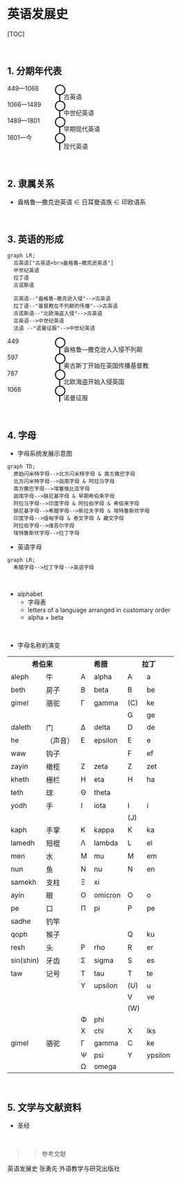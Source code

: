# 英语发展史

<style>
  h1 {
    counter-reset: h2
  }
  h2 {
    counter-reset: h3
  }
  h2:before {
    counter-increment: h2;
    content: counter(h2) ". "
  }
  h3:before {
    counter-increment: h3;
    content: counter(h2) "." counter(h3) ". "
  }

  .period {
    position: relative
  }
  .period dt:before {
    content: ' ';
    background: white;
    position: absolute;
    border-radius: 50%;
    border: 2px solid black;
    left: 110px;
    width: 20px;
    height: 20px;
  }
  .period dl:before {
    content: ' ';
    background: black;
    display: inline-block;
    position: absolute;
    left: 120px;
    width: 2px;
    height: 100%;
  }
  .period dd {
    padding-left: 90px
  }
</style>

[TOC]

</br>

## 分期年代表

<div class="period">
<dl>

<dt>449—1066</dt>
<dd>古英语</dd>

<dt>1066—1489</dt>
<dd>中世纪英语</dd>

<dt>1489—1801</dt>
<dd>早期现代英语</dd>

<dt>1801—今</dt>
<dd>现代英语</dd>

</dl>
</div>

</br>

## 隶属关系

+ 盎格鲁—撒克逊英语 $\in$ 日耳曼语族 $\in$ 印欧语系

</br>

## 英语的形成

```mermaid
graph LR;
  古英语["古英语<br>盎格鲁—撒克逊英语"]
  中世纪英语
  拉丁语
  古诺斯语
    
  古英语--"盎格鲁—撒克逊入侵"-->古英语
  拉丁语--"基督教在不列颠的传播"-->古英语
  古诺斯语--"北欧海盗入侵"-->古英语
  古英语-->中世纪英语
  法语 --"诺曼征服"-->中世纪英语
```

<div class="period">
<dl>

<dt>449</dt>
<dd>盎格鲁—撒克逊人入侵不列颠</dd>

<dt>597</dt>
<dd>奥古斯丁开始在英国传播基督教</dd>

<dt>787</dt>
<dd>北欧海盗开始入侵英国</dd>

<dt>1066</dt>
<dd>诺曼征服</dd>

</dl>
</div>

</br>

## 字母

+ 字母系统发展示意图

```mermaid
graph TD;
  原始闪米特字母-->北方闪米特字母 & 南方撒巴字母
  北方闪米特字母-->迦南字母 & 阿拉马字母
  南方撒巴字母-->埃塞俄比亚字母
  迦南字母-->腓尼基字母 & 早期希伯来字母
  阿拉马字母-->印度字母 & 阿拉伯字母 & 希伯来字母
  腓尼基字母-->希腊字母-->斯拉夫字母 & 埃特鲁斯坎字母
  印度字母-->缅甸字母 & 泰文字母 & 藏文字母
  阿拉伯字母-->维吾尔字母
  埃特鲁斯坎字母-->拉丁字母
```

+ 英语字母

```mermaid
graph LR;
  希腊字母-->拉丁字母-->英语字母
```

</br>

+ alphabet
  + 字母表
  + letters of a language arranged in customary order
  + alpha + beta

</br>

+ 字母名称的演变

<table>
  <tr>
    <th colspan="2">希伯来</th>
    <th colspan="2">希腊</th>
    <th colspan="2">拉丁</th>
  </tr>
  <tr>
    <td>aleph</td>
    <td>牛</td>
    <td>&Alpha;</td>
    <td>alpha</td>
    <td>A</td>
    <td>a</td>
  </tr>
  <tr>
    <td>beth</td>
    <td>房子</td>
    <td>&Beta;</td>
    <td>beta</td>
    <td>B</td>
    <td>be</td>
  </tr>
  <tr>
    <td>gimel</td>
    <td>骆驼</td>
    <td>&Gamma;</td>
    <td>gamma</td>
    <td>(C)</td>
    <td>ke</td>
  </tr>
  <tr>
    <td></td>
    <td></td>
    <td></td>
    <td></td>
    <td>G</td>
    <td>ge</td>
  </tr>
  <tr>
    <td>daleth</td>
    <td>门</td>
    <td>&Delta;</td>
    <td>delta</td>
    <td>D</td>
    <td>de</td>
  </tr>
  <tr>
    <td>he</td>
    <td>（声音）</td>
    <td>&Epsilon;</td>
    <td>epsilon</td>
    <td>E</td>
    <td>e</td>
  </tr>
  <tr>
    <td>waw</td>
    <td>钩子</td>
    <td></td>
    <td></td>
    <td>F</td>
    <td>ef</td>
  </tr>
  <tr>
    <td>zayin</td>
    <td>橄榄</td>
    <td>&Zeta;</td>
    <td>zeta</td>
    <td>Z</td>
    <td>zet</td>
  </tr>
  <tr>
    <td>kheth</td>
    <td>栅栏</td>
    <td>&Eta;</td>
    <td>eta</td>
    <td>H</td>
    <td>ha</td>
  </tr>
  <tr>
    <td>teth</td>
    <td>球</td>
    <td>&Theta;</td>
    <td>theta</td>
    <td></td>
    <td></td>
  </tr>
  <tr>
    <td>yodh</td>
    <td>手</td>
    <td>&Iota;</td>
    <td>iota</td>
    <td>I</td>
    <td>i</td>
  </tr>
  <tr>
    <td></td>
    <td></td>
    <td></td>
    <td></td>
    <td>(J)</td>
    <td></td>
  </tr>
  <tr>
    <td>kaph</td>
    <td>手掌</td>
    <td>&Kappa;</td>
    <td>kappa</td>
    <td>K</td>
    <td>ka</td>
  </tr>
  <tr>
    <td>lamedh</td>
    <td>短棍</td>
    <td>&Lambda;</td>
    <td>lambda</td>
    <td>L</td>
    <td>el</td>
  </tr>
  <tr>
    <td>men</td>
    <td>水</td>
    <td>&Mu;</td>
    <td>mu</td>
    <td>M</td>
    <td>em</td>
  </tr>
  <tr>
    <td>nun</td>
    <td>鱼</td>
    <td>&Nu;</td>
    <td>nu</td>
    <td>N</td>
    <td>en</td>
  </tr>
  <tr>
    <td>samekh</td>
    <td>支柱</td>
    <td>&Xi;</td>
    <td>xi</td>
    <td></td>
    <td></td>
  </tr>
  <tr>
    <td>ayin</td>
    <td>眼</td>
    <td>&Omicron;</td>
    <td>omicron</td>
    <td>O</td>
    <td>o</td>
  </tr>
  <tr>
    <td>pe</td>
    <td>口</td>
    <td>&Pi;</td>
    <td>pi</td>
    <td>P</td>
    <td>pe</td>
  </tr>
  <tr>
    <td>sadhe</td>
    <td>钓竿</td>
    <td></td>
    <td></td>
    <td></td>
    <td></td>
  </tr>
  <tr>
    <td>qoph</td>
    <td>猴子</td>
    <td></td>
    <td></td>
    <td>Q</td>
    <td>ku</td>
  </tr>
  <tr>
    <td>resh</td>
    <td>头</td>
    <td>&Rho;</td>
    <td>rho</td>
    <td>R</td>
    <td>er</td>
  </tr>
  <tr>
    <td>sin(shin)</td>
    <td>牙齿</td>
    <td>&Sigma;</td>
    <td>sigma</td>
    <td>S</td>
    <td>es</td>
  </tr>
  <tr>
    <td>taw</td>
    <td>记号</td>
    <td>&Tau;</td>
    <td>tau</td>
    <td>T</td>
    <td>te</td>
  </tr>
  <tr>
    <td></td>
    <td></td>
    <td>&Upsilon;</td>
    <td>upsilon</td>
    <td>(U)</td>
    <td>u</td>
  </tr>
  <tr>
    <td></td>
    <td></td>
    <td></td>
    <td></td>
    <td>V</td>
    <td>ve</td>
  </tr>
  <tr>
    <td></td>
    <td></td>
    <td></td>
    <td></td>
    <td>(W)</td>
    <td></td>
  </tr>
  <tr>
    <td></td>
    <td></td>
    <td>&Phi;</td>
    <td>phi</td>
    <td></td>
    <td></td>
  </tr>
  <tr>
    <td></td>
    <td></td>
    <td>&Chi;</td>
    <td>chi</td>
    <td>X</td>
    <td>iks</td>
  </tr>
  <tr>
    <td>gimel</td>
    <td>骆驼</td>
    <td>&Gamma;</td>
    <td>gamma</td>
    <td>C</td>
    <td>ke</td>
  </tr>
  <tr>
    <td></td>
    <td></td>
    <td>&Psi;</td>
    <td>psi</td>
    <td>Y</td>
    <td>ypsilon</td>
  </tr>
  <tr>
    <td></td>
    <td></td>
    <td>&Omega;</td>
    <td>omega</td>
    <td></td>
    <td></td>
</table>

</br>

## 文学与文献资料

+ 圣经

<br>

>> 参考文献

英语发展史 张勇先 外语教学与研究出版社
